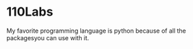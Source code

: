 # 110Labs
My favorite programming language is python because of all the packagesyou can use with it.